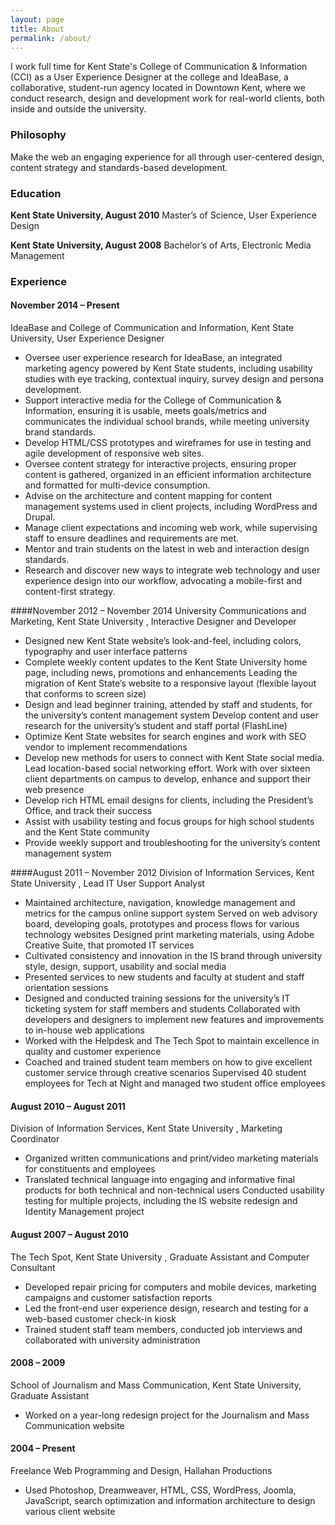 ```yaml
---
layout: page
title: About
permalink: /about/
---
```


I work full time for Kent State's College of Communication & Information (CCI) as a User Experience Designer at the college and IdeaBase, a collaborative, student-run agency located in Downtown Kent, where we conduct research, design and development work for real-world clients, both inside and outside the university.

### Philosophy

Make the web an engaging experience for all through user-centered design, content strategy and standards-based development.

### Education

**Kent State University, August 2010**
Master’s of Science, User Experience Design

**Kent State University, August 2008**
Bachelor’s of Arts, Electronic Media Management

### Experience

#### November 2014 – Present
IdeaBase and College of Communication and Information, Kent State University, User Experience Designer

* Oversee user experience research for IdeaBase, an integrated marketing agency powered by Kent State students, including usability studies with eye tracking, contextual inquiry, survey design and persona development.
* Support interactive media for the College of Communication & Information, ensuring it is usable, meets goals/metrics and communicates the individual school brands, while meeting university brand standards.
* Develop HTML/CSS prototypes and wireframes for use in testing and agile development of responsive web sites.
* Oversee content strategy for interactive projects, ensuring proper content is gathered, organized in an efficient information architecture and formatted for multi-device consumption.
* Advise on the architecture and content mapping for content management systems used in client projects, including WordPress and Drupal.
* Manage client expectations and incoming web work, while supervising staff to ensure deadlines and requirements are met.
* Mentor and train students on the latest in web and interaction design standards.
* Research and discover new ways to integrate web technology and user experience design into our workflow, advocating a mobile-first and content-first strategy.

####November 2012 – November 2014
University Communications and Marketing, Kent State University , Interactive Designer and Developer

* Designed new Kent State website’s look-and-feel, including colors, typography and user interface patterns
* Complete weekly content updates to the Kent State University home page, including news, promotions and enhancements Leading the migration of Kent State’s website to a responsive layout (flexible layout that conforms to screen size)
* Design and lead beginner training, attended by staff and students, for the university’s content management system Develop content and user research for the university’s student and staff portal (FlashLine)
* Optimize Kent State websites for search engines and work with SEO vendor to implement recommendations
* Develop new methods for users to connect with Kent State social media. Lead location-based social networking effort. Work with over sixteen client departments on campus to develop, enhance and support their web presence
* Develop rich HTML email designs for clients, including the President’s Office, and track their success
* Assist with usability testing and focus groups for high school students and the Kent State community
* Provide weekly support and troubleshooting for the university’s content management system

####August 2011 – November 2012
Division of Information Services, Kent State University , Lead IT User Support Analyst

* Maintained architecture, navigation, knowledge management and metrics for the campus online support system Served on web advisory board, developing goals, prototypes and process flows for various technology websites Designed print marketing materials, using Adobe Creative Suite, that promoted IT services
* Cultivated consistency and innovation in the IS brand through university style, design, support, usability and social media
* Presented services to new students and faculty at student and staff orientation sessions
* Designed and conducted training sessions for the university’s IT ticketing system for staff members and students Collaborated with developers and designers to implement new features and improvements to in-house web applications
* Worked with the Helpdesk and The Tech Spot to maintain excellence in quality and customer experience
* Coached and trained student team members on how to give excellent customer service through creative scenarios Supervised 40 student employees for Tech at Night and managed two student office employees

#### August 2010 – August 2011
Division of Information Services, Kent State University , Marketing Coordinator

* Organized written communications and print/video marketing materials for constituents and employees
* Translated technical language into engaging and informative final products for both technical and non-technical users Conducted usability testing for multiple projects, including the IS website redesign and Identity Management project

#### August 2007 – August 2010
The Tech Spot, Kent State University , Graduate Assistant and Computer Consultant

* Developed repair pricing for computers and mobile devices, marketing campaigns and customer satisfaction reports
* Led the front-end user experience design, research and testing for a web-based customer check-in kiosk
* Trained student staff team members, conducted job interviews and collaborated with university administration

#### 2008 – 2009
School of Journalism and Mass Communication, Kent State University, Graduate Assistant

* Worked on a year-long redesign project for the Journalism and Mass Communication website

#### 2004 – Present
Freelance Web Programming and Design, Hallahan Productions

* Used Photoshop, Dreamweaver, HTML, CSS, WordPress, Joomla, JavaScript, search optimization and information architecture to design various client website
